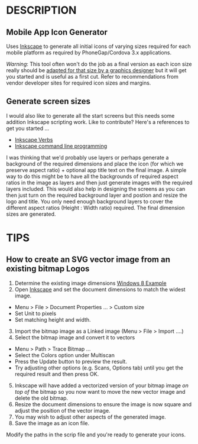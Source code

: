 # DESCRIPTION

## Mobile App Icon Generator

Uses [Inkscape](http://www.inkscape.org/) to generate all initial icons of varying sizes required for each mobile platform as required by PhoneGap/Cordova 3.x applications.

*Warning*: This tool often won't do the job as a final version as each icon size really should be [adapted for that size by a graphics designer](http://www.pushing-pixels.org/2011/11/04/about-those-vector-icons.html) but it will get you started and is useful as a first cut.  Refer to recommendations from vendor developer sites for required icon sizes and margins.

## Generate screen sizes

I would also like to generate all the start screens but this needs some addition Inkscape scripting work. Like to contribute?  Here's a references to get you started ...

- [Inkscape Verbs](http://how-to.wikia.com/wiki/How_to_use_Inkscape_in_commandline_mode/List_of_verbs)
- [Inkscape command line programming](http://stackoverflow.com/questions/9652573/inkscape-command-line-programming)

I was thinking that we'd probably use layers or perhaps generate a background of the required dimensions and place the icon (for which we preserve aspect ratio) + optional app title text on the final image.  A simple way to do this might be to have all the backgrounds of required aspect ratios in the image as layers and then just generate images with the required layers included.  This would also help in designing the screens as you can then just turn on the required background layer and postion and resize the logo and title.  You only need enough background layers to cover the different aspect ratios (Height : Width ratio) required.  The final dimension sizes are generated.    

# TIPS

## How to create an SVG vector image from an existing bitmap Logos

1. Determine the existing image dimensions  [Windows 8 Example](http://superuser.com/questions/481462/show-image-dimensions-in-status-bar-in-windows-8-file-explorer)
2. Open [Inkscape](http://www.inkscape.org/) and set the document dimensions to match the widest image.
  - Menu > File > Document Properties ... > Custom size 
  - Set Unit to pixels 
  - Set matching height and width. 
3. Import the bitmap image as a Linked image (Menu > File > Import ....)
4. Select the bitmap image and convert it to vectors
  - Menu > Path > Trace Bitmap ... 
  - Select the Colors option under Multiscan
  - Press the Update button to preview the result. 
  - Try adjusting other options (e.g. Scans, Options tab) until you get the required result and then press OK.
5. Inkscape will have added a vectorized version of your bitmap image *on top of* the bitmap so you now want to move the new vector image and delete the old bitmap. 
6. Resize the document dimensions to ensure the image is now square and adjust the position of the vector image.
7. You may wish to adjust other aspects of the generated image.  
8. Save the image as an icon file.

Modify the paths in the scrip file and you're ready to generate your icons.  
